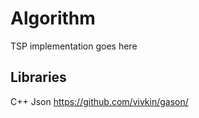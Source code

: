 Algorithm
========

TSP implementation goes here


Libraries
---------

C++ Json
https://github.com/vivkin/gason/
